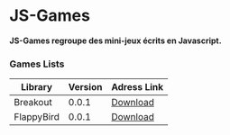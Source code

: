 # JS-Games #

**JS-Games regroupe des mini-jeux écrits en Javascript.**

### Games Lists ###

Library | Version | Adress Link
------------- | ------------- | -------------
Breakout  | 0.0.1  | [Download](https://github.com/Paroxyste/JS-Games/tree/master/Breakout)
FlappyBird  | 0.0.1  | [Download](https://github.com/Paroxyste/JS-Games/tree/master/FlappyBird)
